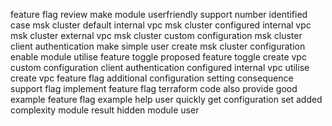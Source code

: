feature flag review make module userfriendly support number identified case msk cluster default internal vpc msk cluster configured internal vpc msk cluster external vpc msk cluster custom configuration msk cluster client authentication make simple user create msk cluster configuration enable module utilise feature toggle proposed feature toggle create vpc custom configuration client authentication configured internal vpc utilise create vpc feature flag additional configuration setting consequence support flag implement feature flag terraform code also provide good example feature flag example help user quickly get configuration set added complexity module result hidden module user